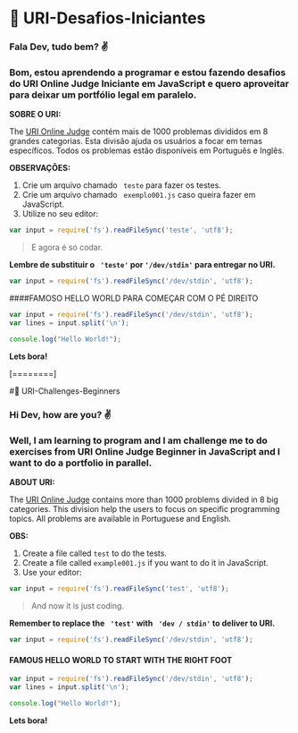 # :rocket: URI-Desafios-Iniciantes
### Fala Dev, tudo bem? :v: <br><br> Bom, estou aprendendo a programar e estou fazendo desafios do URI Online Judge Iniciante em JavaScript e quero aproveitar para deixar um portfólio legal em paralelo. 

**SOBRE O URI:**

The <a href="https://www.urionlinejudge.com.br/judge/en/login" target="_blank">URI Online Judge</a> contém mais de 1000 problemas divididos em 8 grandes categorias. Esta divisão ajuda os usuários a focar em temas específicos. Todos os problemas estão disponíveis em Português e Inglês.

**OBSERVAÇÕES:**

1. Crie um arquivo chamado ` teste` para fazer os testes.
2. Crie um arquivo chamado ` exemplo001.js` caso queira fazer em JavaScript.
3. Utilize no seu editor:

```javascript
var input = require('fs').readFileSync('teste', 'utf8');
```
>E agora é só codar.

**Lembre de substituir o ` 'teste'` por `'/dev/stdin'` para entregar no URI.**
```javascript
var input = require('fs').readFileSync('/dev/stdin', 'utf8');

```
####FAMOSO HELLO WORLD PARA COMEÇAR COM O PÉ DIREITO

```javascript
var input = require('fs').readFileSync('/dev/stdin', 'utf8');
var lines = input.split('\n');

console.log("Hello World!");
```
**Lets bora!**

[========]

#:rocket: URI-Challenges-Beginners
### Hi Dev, how are you? :v: <br> <br> Well, I am learning to program and I am challenge me to do exercises from URI Online Judge Beginner in JavaScript and I want to do a portfolio in parallel.

**ABOUT URI:**

The <a href="https://www.urionlinejudge.com.br/judge/en/login" target="_blank">URI Online Judge</a> contains more than 1000 problems divided in 8 big categories. This division help the users to focus on specific programming topics. All problems are available in Portuguese and English.

**OBS:**

1. Create a file called `test` to do the tests.
2. Create a file called `example001.js` if you want to do it in JavaScript.
3. Use your editor:

```javascript
var input = require('fs').readFileSync('test', 'utf8');
```
>And now it is just coding.

**Remember to replace the ` 'test'`  with ` 'dev / stdin'`  to deliver to  URI.**

```javascript
var input = require('fs').readFileSync('/dev/stdin', 'utf8');

```
#### FAMOUS HELLO WORLD TO START WITH THE RIGHT FOOT

```javascript
var input = require('fs').readFileSync('/dev/stdin', 'utf8');
var lines = input.split('\n');

console.log("Hello World!");
```
**Lets bora!**
